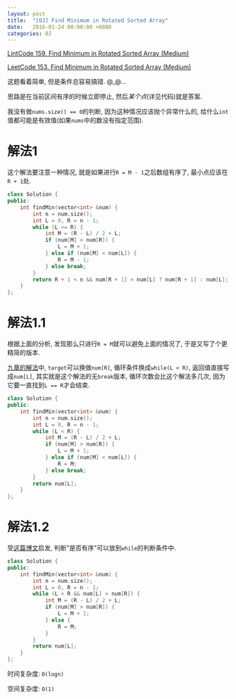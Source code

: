 ```yaml
---
layout: post
title:  "[OJ] Find Minimum in Rotated Sorted Array"
date:   2016-01-24 00:00:00 +0800
categories: OJ
---
```


[LintCode 159.  Find Minimum in Rotated Sorted Array (Medium)](http://www.lintcode.com/en/problem/find-minimum-in-rotated-sorted-array/)

[LeetCode 153. Find Minimum in Rotated Sorted Array (Medium)](https://leetcode.com/problems/find-minimum-in-rotated-sorted-array/)

这题看着简单, 但是条件总容易搞错. @_@...

思路是在当前区间有序的时候立即停止, 然后*某个点*(详见代码)就是答案.

我没有做`nums.size() == 0`的判断, 因为这种情况应该抛个异常什么的, 给什么`int`值都可能是有效值(如果`nums`中的数没有指定范围).

# 解法1

这个解法要注意一种情况, 就是如果进行`R = M - 1`之后数组有序了, 最小点应该在`R + 1`处.

```cpp
class Solution {
public:
    int findMin(vector<int> &num) {
        int n = num.size();
        int L = 0, R = n - 1;
        while (L <= R) {
            int M = (R - L) / 2 + L;
            if (num[M] > num[R]) {
                L = M + 1;
            } else if (num[M] < num[L]) {
                R = M - 1;
            } else break;
        }
        return R + 1 < n && num[R + 1] < num[L] ? num[R + 1] : num[L];
    }
};
```

# 解法1.1

根据上面的分析, 发现那么只进行`R = M`就可以避免上面的情况了, 于是又写了个更精简的版本.

[九章的解法](http://www.jiuzhang.com/solutions/find-minimum-in-rotated-sorted-array/)中, `target`可以换做`num[R]`, 循环条件换成`while(L < R)`, 返回值直接写成`num[L]`, 其实就是这个解法的无`break`版本, 循环次数会比这个解法多几次, 因为它要一直找到`L == R`才会结束.

```cpp
class Solution {
public:
    int findMin(vector<int> &num) {
        int n = num.size();
        int L = 0, R = n - 1;
        while (L < R) {
            int M = (R - L) / 2 + L;
            if (num[M] > num[R]) {
                L = M + 1;
            } else if (num[M] < num[L]) {
                R = M;
            } else break;
        }
        return num[L];
    }
};
```


# 解法1.2

受[这篇博文](http://www.cnblogs.com/ganganloveu/p/4081438.html)启发, 判断"是否有序"可以放到`while`的判断条件中.

```cpp
class Solution {
public:
    int findMin(vector<int> &num) {
        int n = num.size();
        int L = 0, R = n - 1;
        while (L < R && num[L] > num[R]) {
            int M = (R - L) / 2 + L;
            if (num[M] > num[R]) {
                L = M + 1;
            } else {
                R = M;
            }
        }
        return num[L];
    }
};
```

时间复杂度: `O(logn)`

空间复杂度: `O(1)`